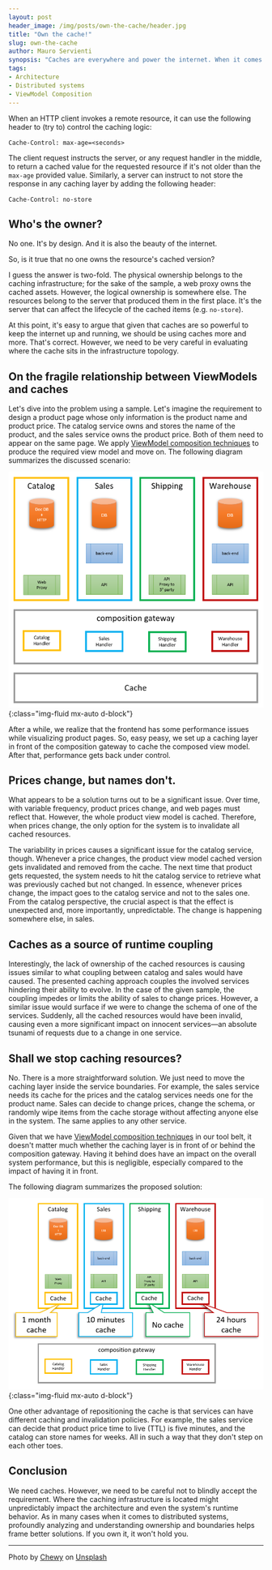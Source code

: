```yaml
---
layout: post
header_image: /img/posts/own-the-cache/header.jpg
title: "Own the cache!"
slug: own-the-cache
author: Mauro Servienti
synopsis: "Caches are everywhere and power the internet. When it comes to distributed systems, they are an essential tool in our tool belt. However, special care needs to be put into defining who owns the cache."
tags:
- Architecture
- Distributed systems
- ViewModel Composition
---
```


When an HTTP client invokes a remote resource, it can use the following header to (try to) control the caching logic:

```
Cache-Control: max-age=<seconds>
```

The client request instructs the server, or any request handler in the middle, to return a cached value for the requested resource if it's not older than the `max-age` provided value. Similarly, a server can instruct to not store the response in any caching layer by adding the following header:

```
Cache-Control: no-store
```

## Who's the owner?

No one. It's by design. And it is also the beauty of the internet.

So, is it true that no one owns the resource's cached version?

I guess the answer is two-fold. The physical ownership belongs to the caching infrastructure; for the sake of the sample, a web proxy owns the cached assets. However, the logical ownership is somewhere else. The resources belong to the server that produced them in the first place. It's the server that can affect the lifecycle of the cached items (e.g. `no-store`).

At this point, it's easy to argue that given that caches are so powerful to keep the internet up and running, we should be using caches more and more. That's correct. However, we need to be very careful in evaluating where the cache sits in the infrastructure topology.

## On the fragile relationship between ViewModels and caches

Let's dive into the problem using a sample. Let's imagine the requirement to design a product page whose only information is the product name and product price. The catalog service owns and stores the name of the product, and the sales service owns the product price. Both of them need to appear on the same page. We apply [ViewModel composition techniques](https://milestone.topics.it/categories/view-model-composition) to produce the required view model and move on. The following diagram summarizes the discussed scenario:

![cache layer in front of the composition gateway](/img/posts/own-the-cache/outside.png){:class="img-fluid mx-auto d-block"}

After a while, we realize that the frontend has some performance issues while visualizing product pages. So, easy peasy, we set up a caching layer in front of the composition gateway to cache the composed view model. After that, performance gets back under control.

## Prices change, but names don't.

What appears to be a solution turns out to be a significant issue. Over time, with variable frequency, product prices change, and web pages must reflect that. However, the whole product view model is cached. Therefore, when prices change, the only option for the system is to invalidate all cached resources.

The variability in prices causes a significant issue for the catalog service, though. Whenever a price changes, the product view model cached version gets invalidated and removed from the cache. The next time that product gets requested, the system needs to hit the catalog service to retrieve what was previously cached but not changed. In essence, whenever prices change, the impact goes to the catalog service and not to the sales one. From the catalog perspective, the crucial aspect is that the effect is unexpected and, more importantly, unpredictable. The change is happening somewhere else, in sales.

## Caches as a source of runtime coupling

Interestingly, the lack of ownership of the cached resources is causing issues similar to what coupling between catalog and sales would have caused. The presented caching approach couples the involved services hindering their ability to evolve. In the case of the given sample, the coupling impedes or limits the ability of sales to change prices. However, a similar issue would surface if we were to change the schema of one of the services. Suddenly, all the cached resources would have been invalid, causing even a more significant impact on innocent services—an absolute tsunami of requests due to a change in one service.

## Shall we stop caching resources?

No. There is a more straightforward solution. We just need to move the caching layer inside the service boundaries. For example, the sales service needs its cache for the prices and the catalog services needs one for the product name. Sales can decide to change prices, change the schema, or randomly wipe items from the cache storage without affecting anyone else in the system. The same applies to any other service.

Given that we have [ViewModel composition techniques](https://milestone.topics.it/categories/view-model-composition) in our tool belt, it doesn't matter much whether the caching layer is in front of or behind the composition gateway. Having it behind does have an impact on the overall system performance, but this is negligible, especially compared to the impact of having it in front.

The following diagram summarizes the proposed solution:

![cache layers between services and the composition gateway](/img/posts/own-the-cache/inside.png){:class="img-fluid mx-auto d-block"}

One other advantage of repositioning the cache is that services can have different caching and invalidation policies. For example, the sales service can decide that product price time to live (TTL) is five minutes, and the catalog can store names for weeks. All in such a way that they don't step on each other toes.

## Conclusion

We need caches. However, we need to be careful not to blindly accept the requirement. Where the caching infrastructure is located might unpredictably impact the architecture and even the system's runtime behavior. As in many cases when it comes to distributed systems, profoundly analyzing and understanding ownership and boundaries helps frame better solutions. If you own it, it won't hold you.

---

Photo by <a href="https://unsplash.com/@chewy?utm_source=unsplash&utm_medium=referral&utm_content=creditCopyText">Chewy</a> on <a href="https://unsplash.com/s/photos/owner?utm_source=unsplash&utm_medium=referral&utm_content=creditCopyText">Unsplash</a>

